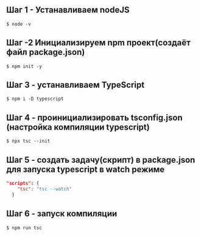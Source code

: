 ## Шаг 1 - Устанавливаем nodeJS

`$ node -v`

## Шаг -2 Инициализируем npm проект(создаёт файл package.json)

`$ npm init -y`

## Шаг 3 - устанавливаем TypeScript

`$ npm i -D typescript`

## Шаг 4 - проинициализировать tsconfig.json (настройка компиляции typescript)

`$ npx tsc --init`

## Шаг 5 - создать задачу(скрипт) в package.json для запуска typescript в watch режиме

```json
"scripts": {
    "tsc": "tsc --watch"
  }
  ```
  ## Шаг 6 - запуск компиляции

  `$ npm run tsc`